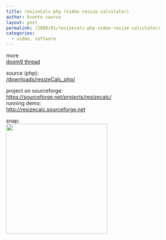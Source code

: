 ```yaml
---
title: resizeCalc php (video resize calculator)
author: bronto saurus
layout: post
permalink: /2008/01/resizecalc-php-video-resize-calculator/
categories:
  - video, software
---
```

more  
[doom9 thread][1]

source (php):  
<a href="/downloads/resizeCalc_php/" target="_blank">/downloads/resizeCalc_php/</a>

project on sourceforge:  
<https://sourceforge.net/projects/resizecalc/>  
running demo:  
<http://resizecalc.sourceforge.net>

snap:  
<a href="http://brontosaurusrex.69.mu/2008/01/resizecalc-php-video-resize-calculator/resize/" rel="attachment wp-att-1450"><img src="http://brontosaurusrex.69.mu/wp-content/uploads/2008/01/resize-277x300.png" alt="" title="resize" width="277" height="300" class="aligncenter size-medium wp-image-1450" /></a>

 [1]: http://forum.doom9.org/showthread.php?t=133557